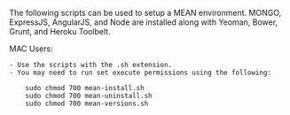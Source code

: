 The following scripts can be used to setup a MEAN environment. MONGO, ExpressJS, AngularJS, and Node are installed along with Yeoman, Bower, Grunt, and Heroku Toolbelt. 

MAC Users:

	- Use the scripts with the .sh extension.
	- You may need to run set execute permissions using the following:

		sudo chmod 700 mean-install.sh
		sudo chmod 700 mean-uninstall.sh
		sudo chmod 700 mean-versions.sh